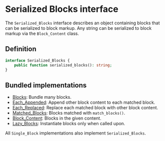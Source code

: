 # Serialized Blocks interface

The `Serialized_Blocks` interface describes an object containing blocks that can be serialized to block markup. Any string can be serialized to block markup via the `Block_Content` class.

## Definition

```php
interface Serialized_Blocks {
	public function serialized_blocks(): string;
}
```

## Bundled implementations

- [Blocks](https://github.com/alleyinteractive/wp-type-extensions/blob/main/src/blocks/class-blocks.php): Bundle many blocks.
- [Each_Appended](https://github.com/alleyinteractive/wp-type-extensions/blob/main/src/blocks/class-each-appended.php): Append other block content to each matched block.
- [Each_Replaced](https://github.com/alleyinteractive/wp-type-extensions/blob/main/src/blocks/class-each-replaced.php): Replace each matched block with other block content.
- [Matched_Blocks](https://github.com/alleyinteractive/wp-type-extensions/blob/main/src/blocks/class-matched-blocks.php): Blocks matched with `match_blocks()`.
- [Block_Content](https://github.com/alleyinteractive/wp-type-extensions/blob/main/src/blocks/class-block-content.php): Blocks in the given content.
- [Lazy_Blocks](https://github.com/alleyinteractive/wp-type-extensions/blob/main/src/blocks/class-lazy-blocks.php): Instantiate blocks only when called upon.

All `Single_Block` implementations also implement `Serialized_Blocks`.
